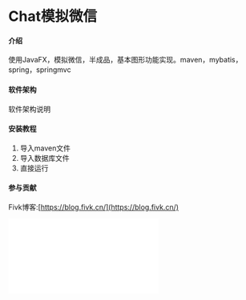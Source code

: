 # Chat模拟微信

#### 介绍
使用JavaFX，模拟微信，半成品，基本图形功能实现。maven，mybatis，spring，springmvc

#### 软件架构
软件架构说明


#### 安装教程

1.  导入maven文件
2.  导入数据库文件
3.  直接运行

#### 参与贡献

Fivk博客:[https://blog.fivk.cn/](https://blog.fivk.cn/)

<iframe src="//player.bilibili.com/player.html?aid=856356496&bvid=BV1uV4y1E7FT&cid=785035175&page=1" scrolling="no" border="0" frameborder="no" framespacing="0" allowfullscreen="true"> </iframe>
